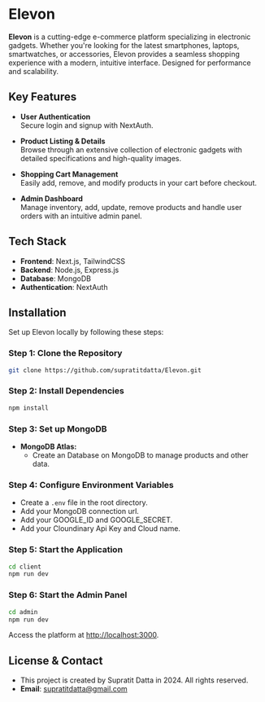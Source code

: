 # Elevon

**Elevon** is a cutting-edge e-commerce platform specializing in electronic gadgets. Whether you're looking for the latest smartphones, laptops, smartwatches, or accessories, Elevon provides a seamless shopping experience with a modern, intuitive interface. Designed for performance and scalability.

## Key Features

- **User Authentication**  
  Secure login and signup with NextAuth.
  
- **Product Listing & Details**  
  Browse through an extensive collection of electronic gadgets with detailed specifications and high-quality images.
  
- **Shopping Cart Management**  
  Easily add, remove, and modify products in your cart before checkout.

- **Admin Dashboard**  
  Manage inventory, add, update, remove products and handle user orders with an intuitive admin panel.
  
## Tech Stack

- **Frontend**: Next.js, TailwindCSS  
- **Backend**: Node.js, Express.js  
- **Database**: MongoDB
- **Authentication**: NextAuth

## Installation

Set up Elevon locally by following these steps:

### Step 1: Clone the Repository
```bash
git clone https://github.com/supratitdatta/Elevon.git
```

### Step 2: Install Dependencies
```bash
npm install
```

### Step 3: Set up MongoDB

- **MongoDB Atlas:**
  - Create an Database on MongoDB to manage products and other data.

### Step 4: Configure Environment Variables

- Create a `.env` file in the root directory.
- Add your MongoDB connection url.
- Add your GOOGLE_ID and GOOGLE_SECRET.
- Add your Cloundinary Api Key and Cloud name.

### Step 5: Start the Application
```bash
cd client
npm run dev
```

### Step 6: Start the Admin Panel
```bash
cd admin
npm run dev
```

Access the platform at [http://localhost:3000](http://localhost:3000).

## License & Contact

- This project is created by Supratit Datta in 2024. All rights reserved.
- **Email**: [supratitdatta@gmail.com](supratitdatta@gmail.com)
